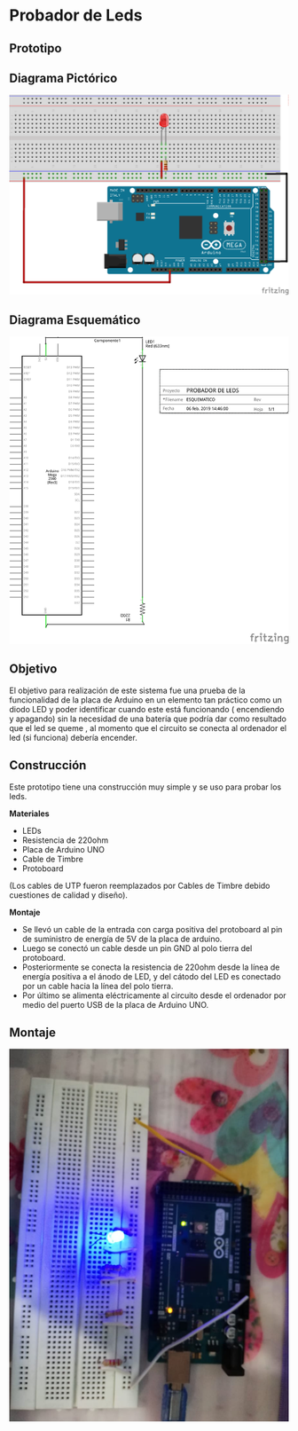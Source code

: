 # Probador de  Leds
## Prototipo
##  Diagrama Pictórico
![](https://github.com/kksksie28o/proyecto-guiado/blob/master/images/probador%20de%20leds.png)
## Diagrama Esquemático
![](https://github.com/kksksie28o/proyecto-guiado/blob/master/images/esquematico.png)

## Objetivo
El objetivo para realización de este  sistema fue una prueba de la funcionalidad de la placa de Arduino  en un elemento tan práctico como un diodo LED y poder identificar cuando este está funcionando ( encendiendo y apagando) sin la necesidad de una batería que podría dar como resultado que el led se queme , al momento que el circuito se conecta al ordenador el led (si funciona) debería encender.


## Construcción
Este prototipo tiene una construcción muy simple y se uso para probar los leds.

**Materiales**

* LEDs
* Resistencia de 220ohm
* Placa de Arduino UNO
* Cable de Timbre
* Protoboard

(Los cables de UTP fueron reemplazados por Cables de Timbre debido cuestiones de calidad y diseño).

**Montaje**

* Se llevó un cable de la entrada con carga positiva del protoboard al pin de suministro de energía de 5V de la placa de arduino.
* Luego se conectó un cable desde un pin GND al polo tierra del protoboard.
* Posteriormente se conecta la resistencia de 220ohm desde la línea de energía positiva a el ánodo de LED, y del cátodo del LED es conectado por un cable hacia la línea del polo tierra.
* Por último se alimenta eléctricamente al circuito desde el ordenador por medio del puerto USB de la placa de Arduino UNO. 
## Montaje 
![](https://github.com/kksksie28o/proyecto-guiado/blob/master/images/construccion.jpeg)

